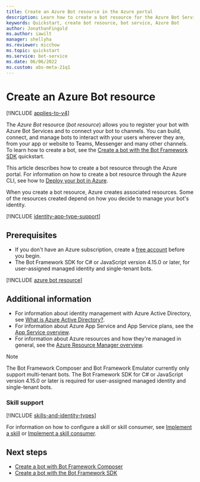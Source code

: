```yaml
---
title: Create an Azure Bot resource in the Azure portal
description: Learn how to create a bot resource for the Azure Bot Service, an integrated, dedicated bot development environment.
keywords: Quickstart, create bot resource, bot service, Azure Bot
author: JonathanFingold
ms.author: iawilt
manager: shellyha
ms.reviewer: micchow
ms.topic: quickstart
ms.service: bot-service
ms.date: 06/06/2022
ms.custom: abs-meta-21q1
---
```


# Create an Azure Bot resource

[!INCLUDE [applies-to-v4](../includes/applies-to-v4-current.md)]

The _Azure Bot_ resource (_bot resource_) allows you to register your bot with Azure Bot Services and to connect your bot to channels. You can build, connect, and manage bots to interact with your users wherever they are, from your app or website to Teams, Messenger and many other channels. To learn how to create a bot, see the [Create a bot with the Bot Framework SDK](../bot-service-quickstart-create-bot.md) quickstart.

This article describes how to create a bot resource through the Azure portal. For information on how to create a bot resource through the Azure CLI, see how to [Deploy your bot in Azure](../bot-builder-deploy-az-cli.md).

When you create a bot resource, Azure creates associated resources.
Some of the resources created depend on how you decide to manage your bot's identity.

[!INCLUDE [identity-app-type-support](../includes/azure-bot-resource/identity-app-type-support.md)]

## Prerequisites

- If you don't have an Azure subscription, create a [free account](https://azure.microsoft.com/free/?WT.mc_id=A261C142F) before you begin.
- The Bot Framework SDK for C# or JavaScript version 4.15.0 or later, for user-assigned managed identity and single-tenant bots.

<!-- ## Create the resource -->
[!INCLUDE [azure bot resource](../includes/azure-bot-resource/azure-bot-resource.md)]

## Additional information

- For information about identity management with Azure Active Directory, see [What is Azure Active Directory?](/azure/active-directory/fundamentals/active-directory-whatis).
- For information about Azure App Service and App Service plans, see the [App Service overview](/azure/app-service/overview).
- For information about Azure resources and how they're managed in general, see the [Azure Resource Manager overview](/azure/azure-resource-manager/management/overview).

> [!NOTE]
> The Bot Framework Composer and Bot Framework Emulator currently only support multi-tenant bots.
> The Bot Framework SDK for C# or JavaScript version 4.15.0 or later is required for user-assigned managed identity and single-tenant bots.

### Skill support

[!INCLUDE [skills-and-identity-types](../includes/skills-and-identity-types.md)]

For information on how to configure a skill or skill consumer, see [Implement a skill](skill-implement-skill.md) or [Implement a skill consumer](skill-implement-consumer.md).

## Next steps

- [Create a bot with Bot Framework Composer](/composer/quickstart-create-bot)
- [Create a bot with the Bot Framework SDK](../bot-service-quickstart-create-bot.md)
